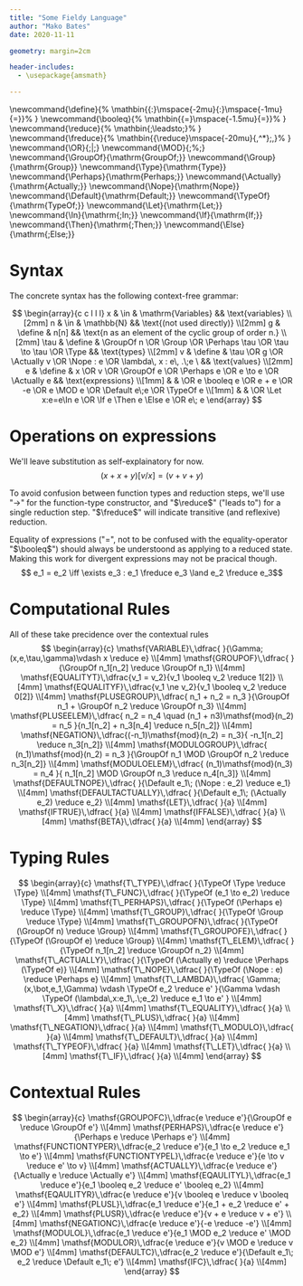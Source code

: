 ```yaml
---
title: "Some Fieldy Language"
author: "Mako Bates"
date: 2020-11-11

geometry: margin=2cm

header-includes:
  - \usepackage{amsmath}

---
```


\newcommand{\define}{%
  \mathbin{{:}\mspace{-2mu}{:}\mspace{-1mu}{=}}%
}
\newcommand{\booleq}{%
  \mathbin{{=}\mspace{-1.5mu}{=}}%
}
\newcommand{\reduce}{%
  \mathbin{\;\leadsto\;}%
}
\newcommand{\freduce}{%
  \mathbin{{\reduce}\mspace{-20mu}{\,^*}\;\,}%
}
\newcommand{\OR}{\;|\;}
\newcommand{\MOD}{\;\%\;}
\newcommand{\GroupOf}{\mathrm{GroupOf\;}}
\newcommand{\Group}{\mathrm{Group}}
\newcommand{\Type}{\mathrm{Type}}
\newcommand{\Perhaps}{\mathrm{Perhaps\;}}
\newcommand{\Actually}{\mathrm{Actually\;}}
\newcommand{\Nope}{\mathrm{Nope}}
\newcommand{\Default}{\mathrm{Default\;}}
\newcommand{\TypeOf}{\mathrm{TypeOf\;}}
\newcommand{\Let}{\mathrm{Let\;}}
\newcommand{\In}{\mathrm{\;In\;}}
\newcommand{\If}{\mathrm{If\;}}
\newcommand{\Then}{\mathrm{\;Then\;}}
\newcommand{\Else}{\mathrm{\;Else\;}}


# Syntax

The concrete syntax has the following context-free grammar:

$$
\begin{array}{c c l l l}
  x & \in & \mathrm{Variables} && \text{variables}  \\[2mm]
  n & \in & \mathbb{N} && \text{(not used directly)} \\[2mm]
  g & \define & n[n] &&  \text{n as an element of the cyclic group of order n.} \\[2mm]
  \tau & \define & \GroupOf n \OR \Group \OR \Perhaps \tau \OR \tau \to \tau \OR \Type && \text{types} \\[2mm]
  v & \define & \tau \OR g \OR \Actually v \OR \Nope : e \OR \lambda\, x : e\, .\;e \ && \text{values} \\[2mm]
  e & \define & x \OR v \OR \GroupOf e \OR \Perhaps e \OR e \to e \OR \Actually e && \text{expressions} \\[1mm]
    &         & \OR e \booleq e \OR e + e \OR -e \OR e \MOD e \OR \Default e\;e \OR \TypeOf e \\[1mm]
    &         & \OR \Let x:e=e\In e \OR \If e \Then e \Else e \OR e\; e
\end{array}
$$

# Operations on expressions

We'll leave substitution as self-explainatory for now. $$(x + x + y)[v/x] = (v + v + y)$$

To avoid confusion between function types and reduction steps, we'll use "$\to$" for the function-type constructor, and "$\reduce$" ("leads to") for a single reduction step. "$\freduce$" will indicate transitive (and reflexive) reduction.

Equality of expressions ("$=$", not to be confused with the equality-operator "$\booleq$") should always be understoond as applying to a reduced state. Making this work for divergent expressions may not be pracical though.
$$ e_1 = e_2 \iff \exists e_3 : e_1 \freduce e_3 \land e_2 \freduce e_3$$


# Computational Rules

All of these take precidence over the contextual rules
$$
\begin{array}{c}
\mathsf{VARIABLE}\,\dfrac{ }{\Gamma;(x,e,\tau,\gamma)\vdash x \reduce e}  \\[4mm]
\mathsf{GROUPOF}\,\dfrac{ }{\GroupOf n_1[n_2] \reduce \GroupOf n_1}  \\[4mm]
\mathsf{EQUALITYT}\,\dfrac{v_1 = v_2}{v_1 \booleq v_2 \reduce 1[2]}  \\[4mm]
\mathsf{EQUALITYF}\,\dfrac{v_1 \ne v_2}{v_1 \booleq v_2 \reduce 0[2]}  \\[4mm]
\mathsf{PLUSEGROUP}\,\dfrac{ n_1 + n_2 = n_3 }{\GroupOf n_1 + \GroupOf n_2 \reduce \GroupOf n_3}  \\[4mm]
\mathsf{PLUSEELEM}\,\dfrac{ n_2 = n_4 \quad (n_1 + n3)\mathsf{mod}(n_2) = n_5 }{n_1[n_2] + n_3[n_4] \reduce n_5[n_2]}  \\[4mm]
\mathsf{NEGATION}\,\dfrac{(-n_1)\mathsf{mod}(n_2) = n_3}{ -n_1[n_2] \reduce n_3[n_2]}  \\[4mm]
\mathsf{MODULOGROUP}\,\dfrac{ (n_1)\mathsf{mod}(n_2) = n_3 }{\GroupOf n_1 \MOD \GroupOf n_2 \reduce n_3[n_2]}  \\[4mm]
\mathsf{MODULOELEM}\,\dfrac{ (n_1)\mathsf{mod}(n_3) = n_4 }{ n_1[n_2] \MOD \GroupOf n_3 \reduce n_4[n_3]}  \\[4mm]
\mathsf{DEFAULTNOPE}\,\dfrac{ }{\Default e_1\; (\Nope : e_2) \reduce e_1}  \\[4mm]
\mathsf{DEFAULTACTUALLY}\,\dfrac{ }{\Default e_1\; (\Actually e_2) \reduce e_2}  \\[4mm]
\mathsf{LET}\,\dfrac{ }{a}  \\[4mm]
\mathsf{IFTRUE}\,\dfrac{ }{a}  \\[4mm]
\mathsf{IFFALSE}\,\dfrac{ }{a}  \\[4mm]
\mathsf{BETA}\,\dfrac{ }{a}  \\[4mm]
\end{array}
$$

# Typing Rules

$$
\begin{array}{c}
\mathsf{T\_TYPE}\,\dfrac{ }{\TypeOf \Type \reduce \Type}  \\[4mm]
\mathsf{T\_FUNC}\,\dfrac{ }{\TypeOf (e_1 \to e_2) \reduce \Type}  \\[4mm]
\mathsf{T\_PERHAPS}\,\dfrac{ }{\TypeOf (\Perhaps e) \reduce \Type}  \\[4mm]
\mathsf{T\_GROUP}\,\dfrac{ }{\TypeOf \Group \reduce \Type}  \\[4mm]
\mathsf{T\_GROUPOFN}\,\dfrac{ }{\TypeOf (\GroupOf n) \reduce \Group}  \\[4mm]
\mathsf{T\_GROUPOFE}\,\dfrac{ }{\TypeOf (\GroupOf e) \reduce \Group}  \\[4mm]
\mathsf{T\_ELEM}\,\dfrac{ }{\TypeOf n_1[n_2] \reduce \GroupOf n_2}  \\[4mm]
\mathsf{T\_ACTUALLY}\,\dfrac{ }{\TypeOf (\Actually e) \reduce \Perhaps (\TypeOf e)}  \\[4mm]
\mathsf{T\_NOPE}\,\dfrac{ }{\TypeOf (\Nope : e) \reduce \Perhaps e}  \\[4mm]
\mathsf{T\_LAMBDA}\,\dfrac{ \Gamma;(x,\bot,e_1,\Gamma) \vdash \TypeOf e_2 \reduce e' }{\Gamma \vdash \TypeOf (\lambda\,x:e_1\,.\;e_2) \reduce e_1 \to e' }  \\[4mm]
\mathsf{T\_X}\,\dfrac{ }{a}  \\[4mm]
\mathsf{T\_EQUALITY}\,\dfrac{ }{a}  \\[4mm]
\mathsf{T\_PLUS}\,\dfrac{ }{a}  \\[4mm]
\mathsf{T\_NEGATION}\,\dfrac{ }{a}  \\[4mm]
\mathsf{T\_MODULO}\,\dfrac{ }{a}  \\[4mm]
\mathsf{T\_DEFAULT}\,\dfrac{ }{a}  \\[4mm]
\mathsf{T\_TYPEOF}\,\dfrac{ }{a}  \\[4mm]
\mathsf{T\_LET}\,\dfrac{ }{a}  \\[4mm]
\mathsf{T\_IF}\,\dfrac{ }{a}  \\[4mm]
\end{array}
$$

# Contextual Rules

$$
\begin{array}{c}
\mathsf{GROUPOFC}\,\dfrac{e \reduce e'}{\GroupOf e \reduce \GroupOf e'}  \\[4mm]
\mathsf{PERHAPS}\,\dfrac{e \reduce e'}{\Perhaps e \reduce \Perhaps e'}  \\[4mm]
\mathsf{FUNCTIONTYPER}\,\dfrac{e_2 \reduce e'}{e_1 \to e_2 \reduce e_1 \to e'}  \\[4mm]
\mathsf{FUNCTIONTYPEL}\,\dfrac{e \reduce e'}{e \to v \reduce e' \to v}  \\[4mm]
\mathsf{ACTUALLY}\,\dfrac{e \reduce e'}{\Actually e \reduce \Actually e'}  \\[4mm]
\mathsf{EQAULITYL}\,\dfrac{e_1 \reduce e'}{e_1 \booleq e_2 \reduce e' \booleq e_2}  \\[4mm]
\mathsf{EQAULITYR}\,\dfrac{e \reduce e'}{v \booleq e \reduce v \booleq e'}  \\[4mm]
\mathsf{PLUSL}\,\dfrac{e_1 \reduce e'}{e_1 + e_2 \reduce e' + e_2}  \\[4mm]
\mathsf{PLUSR}\,\dfrac{e \reduce e'}{v + e \reduce v + e'}  \\[4mm]
\mathsf{NEGATIONC}\,\dfrac{e \reduce e'}{-e \reduce -e'}  \\[4mm]
\mathsf{MODULOL}\,\dfrac{e_1 \reduce e'}{e_1 \MOD e_2 \reduce e' \MOD e_2}  \\[4mm]
\mathsf{MODULOR}\,\dfrac{e \reduce e'}{v \MOD e \reduce v \MOD e'}  \\[4mm]
\mathsf{DEFAULTC}\,\dfrac{e_2 \reduce e'}{\Default e_1\; e_2 \reduce \Default e_1\; e'}  \\[4mm]
\mathsf{IFC}\,\dfrac{ }{a}  \\[4mm]
\end{array}
$$



